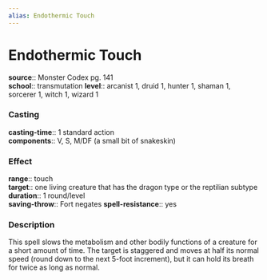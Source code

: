 ```yaml
---
alias: Endothermic Touch
---
```


# Endothermic Touch 

**source**:: Monster Codex pg. 141  
**school**:: transmutation
**level**:: arcanist 1, druid 1, hunter 1, shaman 1, sorcerer 1, witch 1, wizard 1

### Casting 

**casting-time**:: 1 standard action  
**components**:: V, S, M/DF (a small bit of snakeskin)

### Effect 

**range**:: touch  
**target**:: one living creature that has the dragon type or the reptilian subtype  
**duration**:: 1 round/level  
**saving-throw**:: Fort negates
**spell-resistance**:: yes

### Description 

This spell slows the metabolism and other bodily functions of a creature for a short amount of time. The target is staggered and moves at half its normal speed (round down to the next 5-foot increment), but it can hold its breath for twice as long as normal.
